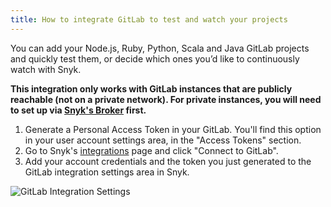 ```yaml
---
title: How to integrate GitLab to test and watch your projects
---
```


You can add your Node.js, Ruby, Python, Scala and Java GitLab projects and quickly test them, or decide which ones you’d like to continuously watch with Snyk.

**This integration only works with GitLab instances that are publicly reachable (not on a private network). For private instances, you will need to set up via [Snyk's Broker](https://snyk.io/docs/snyk-broker#gitlab-setup) first.**

1. Generate a Personal Access Token in your GitLab. You'll find this option in your user account settings area, in the "Access Tokens" section.
2. Go to Snyk's [integrations](https://snyk.io/integrations) page and click "Connect to GitLab".
3. Add your account credentials and the token you just generated to the GitLab integration settings area in Snyk.

![GitLab Integration Settings](https://res.cloudinary.com/snyk/image/upload/v1519502216/features/gitlab-connect.png)
